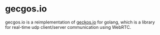 # gecgos.io
gecgos.io is a reimplementation of [geckos.io](https://github.com/geckosio/geckos.io) for golang, which is a library for real-time udp client/server communication using WebRTC.

